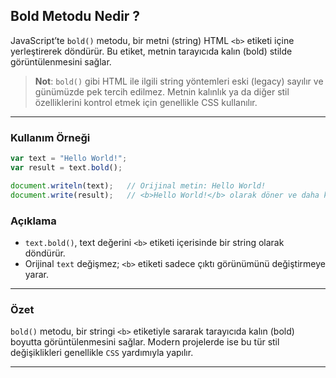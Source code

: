 ## Bold Metodu Nedir ?

JavaScript’te `bold()` metodu, bir metni (string) HTML `<b>` etiketi içine yerleştirerek döndürür. Bu etiket, metnin tarayıcıda kalın (bold) stilde görüntülenmesini sağlar.

> **Not**: `bold()` gibi HTML ile ilgili string yöntemleri eski (legacy) sayılır ve günümüzde pek tercih edilmez. Metnin kalınlık ya da diğer stil özelliklerini kontrol etmek için genellikle CSS kullanılır.

---

### Kullanım Örneği

```javascript
var text = "Hello World!";
var result = text.bold();

document.writeln(text);   // Orijinal metin: Hello World!
document.write(result);   // <b>Hello World!</b> olarak döner ve daha kalın görünebilir.
```

### Açıklama

- `text.bold()`, text değerini `<b>` etiketi içerisinde bir string olarak döndürür.
- Orijinal `text` değişmez; `<b>` etiketi sadece çıktı görünümünü değiştirmeye yarar.

---

### Özet

`bold()` metodu, bir stringi `<b>` etiketiyle sararak tarayıcıda kalın (bold) boyutta görüntülenmesini sağlar. Modern projelerde ise bu tür stil değişiklikleri genellikle `CSS` yardımıyla yapılır.

---
